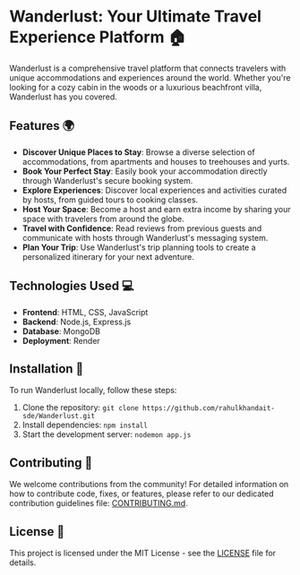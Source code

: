 # Wanderlust: Your Ultimate Travel Experience Platform 🏠

Wanderlust is a comprehensive travel platform that connects travelers with unique accommodations and experiences around the world. Whether you're looking for a cozy cabin in the woods or a luxurious beachfront villa, Wanderlust has you covered.

## Features 🌍

- **Discover Unique Places to Stay**: Browse a diverse selection of accommodations, from apartments and houses to treehouses and yurts.
- **Book Your Perfect Stay**: Easily book your accommodation directly through Wanderlust's secure booking system.
- **Explore Experiences**: Discover local experiences and activities curated by hosts, from guided tours to cooking classes.
- **Host Your Space**: Become a host and earn extra income by sharing your space with travelers from around the globe.
- **Travel with Confidence**: Read reviews from previous guests and communicate with hosts through Wanderlust's messaging system.
- **Plan Your Trip**: Use Wanderlust's trip planning tools to create a personalized itinerary for your next adventure.

## Technologies Used 💻

- **Frontend**: HTML, CSS, JavaScript
- **Backend**: Node.js, Express.js
- **Database**: MongoDB
- **Deployment**: Render

## Installation 🚀

To run Wanderlust locally, follow these steps:

1. Clone the repository: `git clone https://github.com/rahulkhandait-sde/Wanderlust.git`
2. Install dependencies: `npm install`
3. Start the development server: `nodemon app.js`

## Contributing 🤝

We welcome contributions from the community! For detailed information on how to contribute code, fixes, or features, please refer to our dedicated contribution guidelines file: [CONTRIBUTING.md](CONTRIBUTING.md).

## License 📝

This project is licensed under the MIT License - see the [LICENSE](LICENSE) file for details.
